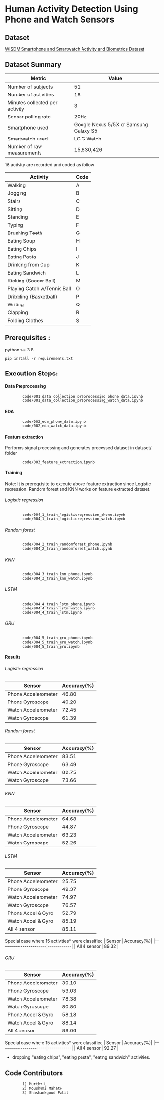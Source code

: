 # Human Activity Detection Using Phone and Watch Sensors
## Dataset
[WISDM Smartphone and Smartwatch Activity and Biometrics Dataset](https://archive.ics.uci.edu/dataset/507/wisdm+smartphone+and+smartwatch+activity+and+biometrics+dataset)

## Dataset Summary
| Metric                         | Value                                  |
|--------------------------------|----------------------------------------|
| Number of subjects             | 51                                     |
| Number of activities           | 18                                     |
| Minutes collected per activity | 3                                      |
| Sensor polling rate            | 20Hz                                   |
| Smartphone used                | Google Nexus 5/5X or Samsung Galaxy S5 |
| Smartwatch used                | LG G Watch                             |
| Number of raw measurements     | 15,630,426                             |

18 activity are recorded and coded as follow

| Activity                   | Code |
|----------------------------|------|
| Walking                    | A    |
| Jogging                    | B    |
| Stairs                     | C    |
| Sitting                    | D    |
| Standing                   | E    |
| Typing                     | F    |
| Brushing Teeth             | G    |
| Eating Soup                | H    |
| Eating Chips               | I    |
| Eating Pasta               | J    |
| Drinking from Cup          | K    |
| Eating Sandwich            | L    |
| Kicking (Soccer Ball)      | M    |
| Playing Catch w/Tennis Ball| O    |
| Dribbling (Basketball)     | P    |
| Writing                    | Q    |
| Clapping                   | R    |
| Folding Clothes            | S    |

## Prerequisites :
python >= 3.8

    pip install -r requirements.txt

## Execution Steps:

#### Data Preprocessing
            code/001_data_collection_preprocessing_phone_data.ipynb
            code/001_data_collection_preprocessing_watch_data.ipynb
#### EDA
            code/002_eda_phone_data.ipynb
            code/002_eda_watch_data.ipynb
#### Feature extraction
Performs signal processing and generates processed dataset in dataset/ folder

            code/003_feature_extraction.ipynb

#### Training
Note: It is prerequisite to execute above feature extraction since Logistic regression, Random forest and KNN works on feature extracted dataset.

###### Logistic regression
            code/004_1_train_logisticregression_phone.ipynb
            code/004_1_train_logisticregression_watch.ipynb

###### Random forest
            code/004_2_train_randomforest_phone.ipynb
            code/004_2_train_randomforest_watch.ipynb

###### KNN
            code/004_3_train_knn_phone.ipynb
            code/004_3_train_knn_watch.ipynb



###### LSTM
            code/004_4_train_lstm_phone.ipynb
            code/004_4_train_lstm_watch.ipynb
            code/004_4_train_lstm.ipynb
###### GRU
            code/004_5_train_gru_phone.ipynb
            code/004_5_train_gru_watch.ipynb
            code/004_5_train_gru.ipynb
#### Results


###### Logistic regression
| Sensor                | Accuracy(%)|
|-----------------------|------------|
| Phone Accelerometer   |  46.80     | 
| Phone Gyroscope       |  40.20     |
| Watch Accelerometer   |  72.45     |
| Watch Gyroscope       |  61.39     |

###### Random forest
| Sensor                | Accuracy(%)|
|-----------------------|------------|
| Phone Accelerometer   |  83.51     | 
| Phone Gyroscope       |  63.49     |
| Watch Accelerometer   |  82.75     |
| Watch Gyroscope       |  73.66     |

###### KNN
| Sensor                | Accuracy(%)|
|-----------------------|------------|
| Phone Accelerometer   |  64.68     | 
| Phone Gyroscope       |  44.87     |
| Watch Accelerometer   |  63.23     |
| Watch Gyroscope       |  52.26     |



###### LSTM
| Sensor                | Accuracy(%)|
|-----------------------|------------|
| Phone Accelerometer   |  25.75     | 
| Phone Gyroscope       |  49.37     |
| Watch Accelerometer   |  74.97     |
| Watch Gyroscope       |  76.57     |
| Phone Accel & Gyro    |  52.79     |
| Watch Accel & Gyro    |  85.19     |
| All 4 sensor          |  85.11     |

Special case where 15 activities* were classified
| Sensor                | Accuracy(%)|
|-----------------------|------------|
| All 4 sensor          |  89.32     |

###### GRU
| Sensor                | Accuracy(%)|
|-----------------------|------------|
| Phone Accelerometer   |  30.10     | 
| Phone Gyroscope       |  53.03     |
| Watch Accelerometer   |  78.38     |
| Watch Gyroscope       |  80.80     |
| Phone Accel & Gyro    |  58.18     |
| Watch Accel & Gyro    |  88.14     |
| All 4 sensor          |  88.06     |

Special case where 15 activities* were classified
| Sensor                | Accuracy(%)|
|-----------------------|------------|
| All 4 sensor          |  92.27     |

* dropping "eating chips", "eating pasta", "eating sandwich" activities.

## Code Contributors 
            1) Murthy L
            2) Moushumi Mahato
            3) Shashankgoud Patil

